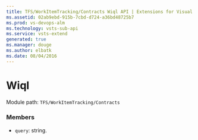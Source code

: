 ```yaml
---
title: TFS/WorkItemTracking/Contracts Wiql API | Extensions for Visual Studio Team Services
ms.assetid: 02ab9ebd-915b-7cbd-d724-a36bd48725b7
ms.prod: vs-devops-alm
ms.technology: vsts-sub-api
ms.service: vsts-extend
generated: true
ms.manager: douge
ms.author: elbatk
ms.date: 08/04/2016
---
```


# Wiql

Module path: `TFS/WorkItemTracking/Contracts`


### Members

* `query`: string. 

